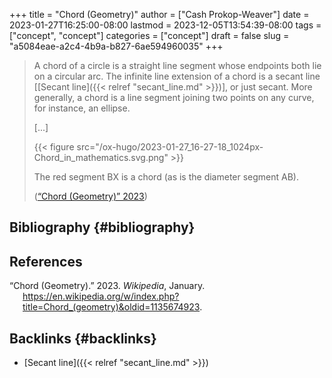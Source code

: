 +++
title = "Chord (Geometry)"
author = ["Cash Prokop-Weaver"]
date = 2023-01-27T16:25:00-08:00
lastmod = 2023-12-05T13:54:39-08:00
tags = ["concept", "concept"]
categories = ["concept"]
draft = false
slug = "a5084eae-a2c4-4b9a-b827-6ae594960035"
+++

> A chord of a circle is a straight line segment whose endpoints both lie on a circular arc. The infinite line extension of a chord is a secant line [[Secant line]({{< relref "secant_line.md" >}})], or just secant. More generally, a chord is a line segment joining two points on any curve, for instance, an ellipse.
>
> [...]
>
> {{< figure src="/ox-hugo/2023-01-27_16-27-18_1024px-Chord_in_mathematics.svg.png" >}}
>
> The red segment BX is a chord (as is the diameter segment AB).
>
> (<a href="#citeproc_bib_item_1">“Chord (Geometry)” 2023</a>)


## Bibliography {#bibliography}

## References

<style>.csl-entry{text-indent: -1.5em; margin-left: 1.5em;}</style><div class="csl-bib-body">
  <div class="csl-entry"><a id="citeproc_bib_item_1"></a>“Chord (Geometry).” 2023. <i>Wikipedia</i>, January. <a href="https://en.wikipedia.org/w/index.php?title=Chord_(geometry)&oldid=1135674923">https://en.wikipedia.org/w/index.php?title=Chord_(geometry)&#38;oldid=1135674923</a>.</div>
</div>


## Backlinks {#backlinks}

-   [Secant line]({{< relref "secant_line.md" >}})
